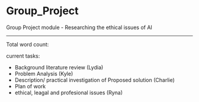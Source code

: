 # Group_Project
Group Project module - Researching the ethical issues of AI

-------------------------------------------

Total word count:

current tasks:
- Background literature review (Lydia)
- Problem Analysis (Kyle)
- Description/ practical investigation of Proposed solution (Charlie)
- Plan of work
- ethical, leagal and profesional issues (Ryna)
